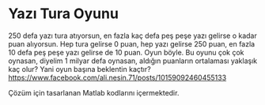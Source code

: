 # Yazı Tura Oyunu

250 defa yazı tura atıyorsun, en fazla kaç defa peş peşe yazı gelirse o kadar puan alıyorsun. Hep tura gelirse 0 puan, hep yazı gelirse 250 puan, en fazla 10 defa peş peşe yazı gelirse de 10 puan. Oyun böyle. Bu oyunu çok çok oynasan, diyelim 1 milyar defa oynasan, aldığın puanların ortalaması yaklaşık kaç olur? Yani oyun başına beklentin kaçtır?
https://www.facebook.com/ali.nesin.71/posts/10159092460455133


Çözüm için tasarlanan Matlab kodlarını içermektedir.
